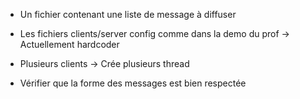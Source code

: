 - Un fichier contenant une liste de message à diffuser
- Les fichiers clients/server config comme dans la demo du prof -> Actuellement hardcoder
- Plusieurs clients -> Crée plusieurs thread

- Vérifier que la forme des messages est bien respectée 